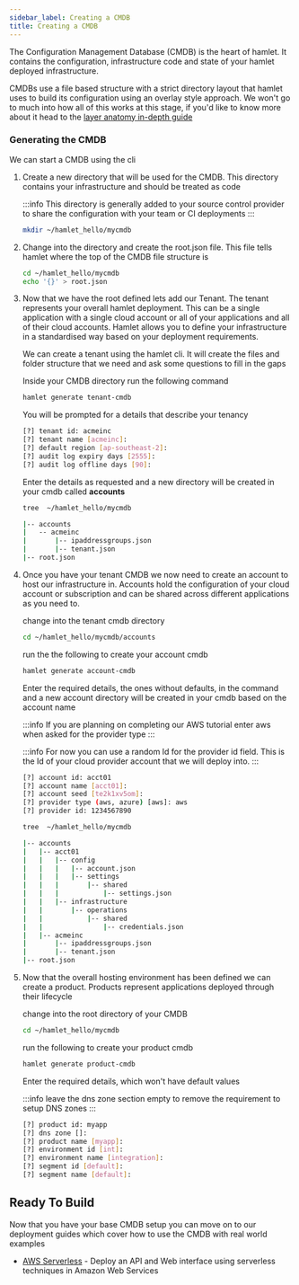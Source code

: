 ```yaml
---
sidebar_label: Creating a CMDB
title: Creating a CMDB
---
```


The Configuration Management Database (CMDB) is the heart of hamlet. It contains the configuration, infrastructure code and state of your hamlet deployed infrastructure.

CMDBs use a file based structure with a strict directory layout that hamlet uses to build its configuration using an overlay style approach. We won't go to much into how all of this works at this stage, if you'd like to know more about it head to the [layer anatomy in-depth guide](/docs/in-depth/layers/)

### Generating the CMDB

We can start a CMDB using the cli

1. Create a new directory that will be used for the CMDB. This directory contains your infrastructure and should be treated as code

    :::info
    This directory is generally added to your source control provider to share the configuration with your team or CI deployments
    :::

    ```bash
    mkdir ~/hamlet_hello/mycmdb
    ```

1. Change into the directory and create the root.json file. This file tells hamlet where the top of the CMDB file structure is

    ```bash
    cd ~/hamlet_hello/mycmdb
    echo '{}' > root.json
    ```

1. Now that we have the root defined lets add our Tenant. The tenant represents your overall hamlet deployment. This can be a single application with a single cloud account or all of your applications and all of their cloud accounts. Hamlet allows you to define your infrastructure in a standardised way based on your deployment requirements.

    We can create a tenant using the hamlet cli. It will create the files and folder structure that we need and ask some questions to fill in the gaps

    Inside your CMDB directory run the following command

    ```bash
    hamlet generate tenant-cmdb
    ```

    You will be prompted for a details that describe your tenancy

    ```bash
    [?] tenant id: acmeinc
    [?] tenant name [acmeinc]:
    [?] default region [ap-southeast-2]:
    [?] audit log expiry days [2555]:
    [?] audit log offline days [90]:
    ```

    Enter the details as requested and a new directory will be created in your cmdb called **accounts**

    ```bash
    tree  ~/hamlet_hello/mycmdb
    ```

    ```bash
    |-- accounts
    |   -- acmeinc
    |       |-- ipaddressgroups.json
    |       |-- tenant.json
    |-- root.json
    ```

1. Once you have your tenant CMDB we now need to create an account to host our infrastructure in. Accounts hold the configuration of your cloud account or subscription and can be shared across different applications as you need to.

    change into the tenant cmdb directory

    ```bash
    cd ~/hamlet_hello/mycmdb/accounts
    ```

    run the the following to create your account cmdb

    ```bash
    hamlet generate account-cmdb
    ```

    Enter the required details, the ones without defaults, in the command and a new account directory will be created in your cmdb based on the account name

    :::info
    If you are planning on completing our AWS tutorial enter aws when asked for the provider type
    :::

    :::info
    For now you can use a random Id for the provider id field. This is the Id of your cloud provider account that we will deploy into.
    :::

    ```bash
    [?] account id: acct01
    [?] account name [acct01]:
    [?] account seed [te2k1xv5om]:
    [?] provider type (aws, azure) [aws]: aws
    [?] provider id: 1234567890
    ```

    ```bash
    tree  ~/hamlet_hello/mycmdb
    ```

    ```bash
    |-- accounts
    |   |-- acct01
    |   |   |-- config
    |   |   |   |-- account.json
    |   |   |   |-- settings
    |   |   |       |-- shared
    |   |   |           |-- settings.json
    |   |   |-- infrastructure
    |   |       |-- operations
    |   |           |-- shared
    |   |               |-- credentials.json
    |   |-- acmeinc
    |       |-- ipaddressgroups.json
    |       |-- tenant.json
    |-- root.json
    ```

1. Now that the overall hosting environment has been defined we can create a product. Products represent applications deployed through their lifecycle

    change into the root directory of your CMDB

    ```bash
    cd ~/hamlet_hello/mycmdb
    ```

    run the following to create your product cmdb

    ```bash
    hamlet generate product-cmdb
    ```

    Enter the required details, which won't have default values

    :::info
    leave the dns zone section empty to remove the requirement to setup DNS zones
    :::

    ```bash
    [?] product id: myapp
    [?] dns zone []:
    [?] product name [myapp]:
    [?] environment id [int]:
    [?] environment name [integration]:
    [?] segment id [default]:
    [?] segment name [default]:
    ```

## Ready To Build

Now that you have your base CMDB setup you can move on to our deployment guides which cover how to use the CMDB with real world examples

- [AWS Serverless](aws-serverless/index.md) - Deploy an API and Web interface using serverless techniques in Amazon Web Services
